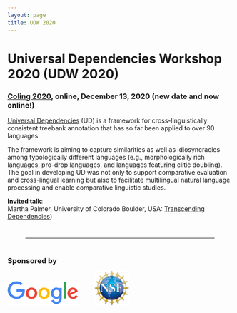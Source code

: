 ```yaml
---
layout: page
title: UDW 2020
---
```


# Universal Dependencies Workshop 2020 (UDW 2020)

### [Coling 2020](https://coling2020.org), online, December 13, 2020 (new date and now online!)


[Universal Dependencies](http://universaldependencies.org/) (UD) is a
framework for cross-linguistically consistent treebank annotation that
has so far been applied to over 90 languages.

The framework is aiming to capture similarities as well as
idiosyncracies among typologically different languages (e.g.,
morphologically rich languages, pro-drop languages, and languages
featuring clitic doubling). The goal in developing UD was not only to
support comparative evaluation and cross-lingual learning but also to
facilitate multilingual natural language processing and enable
comparative linguistic studies.

**Invited talk**:<br> Martha Palmer, University of Colorado Boulder, USA: [Transcending Dependencies](/udw20/invited-talk.html))


<hr style="margin:40px">

### Sponsored by

<img src="GoogleLogo_Color.png" alt="Google">  <img src="NSF_Logo.png" alt="NSF" height="80" style="margin: -5px 0 0 30px"> 

